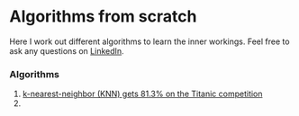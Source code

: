 # Algorithms from scratch
Here I work out different algorithms to learn the inner workings. Feel free
to ask any questions on [LinkedIn](https://linkedin.com/in/dennisbakhuis/).

### Algorithms
1. [k-nearest-neighbor (KNN) gets 81.3% on the Titanic competition]()
2.
